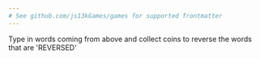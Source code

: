 ```yaml
---
# See github.com/js13kGames/games for supported frontmatter
---
```

Type in words coming from above and collect coins to reverse the words that are 'REVERSED'